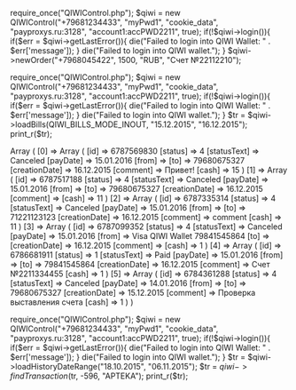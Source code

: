 


require_once("QIWIControl.php");
$qiwi = new QIWIControl("+79681234433", "myPwd1", "cookie_data", "payproxys.ru:3128", "account1:accPWD2211", true);
if(!$qiwi->login()){
    if($err = $qiwi->getLastError()){
        die("Failed to login into QIWI Wallet: " . $err['message']);
    }
    die("Failed to login into QIWI wallet.");
}
$qiwi->newOrder("+7968045422", 1500, "RUB", "Счет №22112210");


require_once("QIWIControl.php");
$qiwi = new QIWIControl("+79681234433", "myPwd1", "cookie_data", "payproxys.ru:3128", "account1:accPWD2211", true);
if(!$qiwi->login()){
    if($err = $qiwi->getLastError()){
        die("Failed to login into QIWI Wallet: " . $err['message']);
    }
    die("Failed to login into QIWI wallet.");
}
$tr = $qiwi->loadBills(QIWI_BILLS_MODE_INOUT, "15.12.2015", "16.12.2015");
print_r($tr);





Array ( 
[0] => Array ( [id] => 6787569830 [status] => 4 [statusText] => Canceled [payDate] => 15.01.2016 [from] => [to] => 79680675327 [creationDate] => 16.12.2015 [comment] => Привет! [cash] => 15 ) 
[1] => Array ( [id] => 6787517188 [status] => 4 [statusText] => Canceled [payDate] => 15.01.2016 [from] => [to] => 79680675327 [creationDate] => 16.12.2015 [comment] => [cash] => 11 ) 
[2] => Array ( [id] => 6787335314 [status] => 4 [statusText] => Canceled [payDate] => 15.01.2016 [from] => [to] => 71221123123 [creationDate] => 16.12.2015 [comment] => comment [cash] => 11 )
[3] => Array ( [id] => 6787099352 [status] => 4 [statusText] => Canceled [payDate] => 15.01.2016 [from] => Visa QIWI Wallet 79841545864 [to] => [creationDate] => 16.12.2015 [comment] => [cash] => 1 )
[4] => Array ( [id] => 6786681911 [status] => 1 [statusText] => Paid [payDate] => 15.01.2016 [from] => [to] => 79841545864 [creationDate] => 16.12.2015 [comment] => Счет №2211334455 [cash] => 1 ) [5] => Array ( [id] => 6784361288 [status] => 4 [statusText] => Canceled [payDate] => 14.01.2016 [from] => [to] => 79680675327 [creationDate] => 15.12.2015 [comment] => Проверка выставления счета [cash] => 1 ) )



require_once("QIWIControl.php");
$qiwi = new QIWIControl("+79681234433", "myPwd1", "cookie_data", "payproxys.ru:3128", "account1:accPWD2211", true);
if(!$qiwi->login()){
    if($err = $qiwi->getLastError()){
        die("Failed to login into QIWI Wallet: " . $err['message']);
    }
    die("Failed to login into QIWI wallet.");
}
$tr = $qiwi->loadHistoryDateRange("18.10.2015", "06.11.2015");
$tr = $qiwi->findTransaction($tr, -596, "APTEKA");
print_r($tr);

